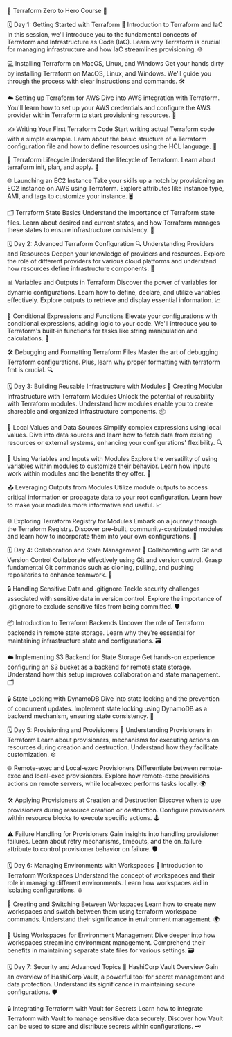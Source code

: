 🌟 Terraform Zero to Hero Course 🌟

🗓️ Day 1: Getting Started with Terraform
🚀 Introduction to Terraform and IaC
In this session, we'll introduce you to the fundamental concepts of Terraform and Infrastructure as Code (IaC). Learn why Terraform is crucial for managing infrastructure and how IaC streamlines provisioning. 🌐

💻 Installing Terraform on MacOS, Linux, and Windows
Get your hands dirty by installing Terraform on MacOS, Linux, and Windows. We'll guide you through the process with clear instructions and commands. 🛠️

☁️ Setting up Terraform for AWS
Dive into AWS integration with Terraform. You'll learn how to set up your AWS credentials and configure the AWS provider within Terraform to start provisioning resources. 🔧

✍️ Writing Your First Terraform Code
Start writing actual Terraform code with a simple example. Learn about the basic structure of a Terraform configuration file and how to define resources using the HCL language. 📝

🔄 Terraform Lifecycle
Understand the lifecycle of Terraform. Learn about terraform init, plan, and apply. 🔄

🌐 Launching an EC2 Instance
Take your skills up a notch by provisioning an EC2 instance on AWS using Terraform. Explore attributes like instance type, AMI, and tags to customize your instance. 🖥️

🗂️ Terraform State Basics
Understand the importance of Terraform state files. Learn about desired and current states, and how Terraform manages these states to ensure infrastructure consistency. 📄

🗓️ Day 2: Advanced Terraform Configuration
🔍 Understanding Providers and Resources
Deepen your knowledge of providers and resources. Explore the role of different providers for various cloud platforms and understand how resources define infrastructure components. 🌈

📊 Variables and Outputs in Terraform
Discover the power of variables for dynamic configurations. Learn how to define, declare, and utilize variables effectively. Explore outputs to retrieve and display essential information. 📈

🤔 Conditional Expressions and Functions
Elevate your configurations with conditional expressions, adding logic to your code. We'll introduce you to Terraform's built-in functions for tasks like string manipulation and calculations. 🧩

🛠️ Debugging and Formatting Terraform Files
Master the art of debugging Terraform configurations. Plus, learn why proper formatting with terraform fmt is crucial. 🔍

🗓️ Day 3: Building Reusable Infrastructure with Modules
🧩 Creating Modular Infrastructure with Terraform Modules
Unlock the potential of reusability with Terraform modules. Understand how modules enable you to create shareable and organized infrastructure components. 📦

🔧 Local Values and Data Sources
Simplify complex expressions using local values. Dive into data sources and learn how to fetch data from existing resources or external systems, enhancing your configurations' flexibility. 🔍

🔄 Using Variables and Inputs with Modules
Explore the versatility of using variables within modules to customize their behavior. Learn how inputs work within modules and the benefits they offer. 🔀

📤 Leveraging Outputs from Modules
Utilize module outputs to access critical information or propagate data to your root configuration. Learn how to make your modules more informative and useful. 📈

🌐 Exploring Terraform Registry for Modules
Embark on a journey through the Terraform Registry. Discover pre-built, community-contributed modules and learn how to incorporate them into your own configurations. 🌟

🗓️ Day 4: Collaboration and State Management
🤝 Collaborating with Git and Version Control
Collaborate effectively using Git and version control. Grasp fundamental Git commands such as cloning, pulling, and pushing repositories to enhance teamwork. 📂

🔒 Handling Sensitive Data and .gitignore
Tackle security challenges associated with sensitive data in version control. Explore the importance of .gitignore to exclude sensitive files from being committed. 🛡️

📦 Introduction to Terraform Backends
Uncover the role of Terraform backends in remote state storage. Learn why they're essential for maintaining infrastructure state and configurations. 🗃️

☁️ Implementing S3 Backend for State Storage
Get hands-on experience configuring an S3 bucket as a backend for remote state storage. Understand how this setup improves collaboration and state management. 🗂️

🔒 State Locking with DynamoDB
Dive into state locking and the prevention of concurrent updates. Implement state locking using DynamoDB as a backend mechanism, ensuring state consistency. 🔐

🗓️ Day 5: Provisioning and Provisioners
🔨 Understanding Provisioners in Terraform
Learn about provisioners, mechanisms for executing actions on resources during creation and destruction. Understand how they facilitate customization. ⚙️

🌐 Remote-exec and Local-exec Provisioners
Differentiate between remote-exec and local-exec provisioners. Explore how remote-exec provisions actions on remote servers, while local-exec performs tasks locally. 🌍

🛠️ Applying Provisioners at Creation and Destruction
Discover when to use provisioners during resource creation or destruction. Configure provisioners within resource blocks to execute specific actions. 🕹️

⚠️ Failure Handling for Provisioners
Gain insights into handling provisioner failures. Learn about retry mechanisms, timeouts, and the on_failure attribute to control provisioner behavior on failure. 🛡️

🗓️ Day 6: Managing Environments with Workspaces
🏢 Introduction to Terraform Workspaces
Understand the concept of workspaces and their role in managing different environments. Learn how workspaces aid in isolating configurations. 🌐

🔀 Creating and Switching Between Workspaces
Learn how to create new workspaces and switch between them using terraform workspace commands. Understand their significance in environment management. 🌍

📂 Using Workspaces for Environment Management
Dive deeper into how workspaces streamline environment management. Comprehend their benefits in maintaining separate state files for various settings. 🗃️

🗓️ Day 7: Security and Advanced Topics
🔐 HashiCorp Vault Overview
Gain an overview of HashiCorp Vault, a powerful tool for secret management and data protection. Understand its significance in maintaining secure configurations. 🛡️

🔒 Integrating Terraform with Vault for Secrets
Learn how to integrate Terraform with Vault to manage sensitive data securely. Discover how Vault can be used to store and distribute secrets within configurations. 🗝️
